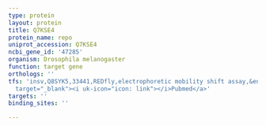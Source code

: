```yaml
---
type: protein
layout: protein
title: Q7KSE4
protein_name: repo
uniprot_accession: Q7KSE4
ncbi_gene_id: '47285'
organism: Drosophila melanogaster
function: target gene
orthologs: ''
tfs: 'insv,Q8SYK5,33441,REDfly,electrophoretic mobility shift assay,&ensp;<a href="https://www.ncbi.nlm.nih.gov/pubmed/?term=23468431%5Buid%5D+OR+20965965%5Buid%5D"
  target="_blank"><i uk-icon="icon: link"></i>Pubmed</a>'
targets: ''
binding_sites: ''

---
```

